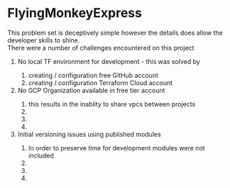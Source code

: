 # FlyingMonkeyExpress

This problem set is deceptively simple however the details does allow the developer skills to shine.  
There were a number of challenges encountered on this project
<ol>
<li>No local TF environment for development - this was solved by</li>
    <ol>
   <li>creating / configuration free GitHub account</li>
   <li>creating / configuration Terraform Cloud account</li>
    </ol>
<li>No GCP Organization available in free tier account</li>
    <ol>
   <li>this results in the inablity to share vpcs between projects</li>
   <li></li>
   <li></li>
   <li></li>
    </ol>
   <li>Initial versioning issues using published modules</li>
     <ol>
   <li>In order to preserve time for development modules were not included</li>
   <li></li>
   <li></li>
   <li></li>
    </ol>
</ol>
